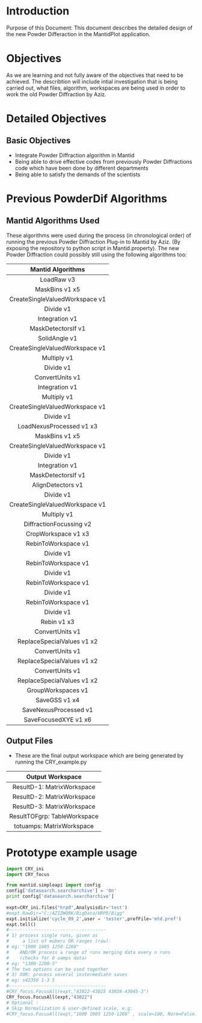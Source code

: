 
Introduction
============

Purpose of this Document: This document describes the detailed design of the new Powder Differaction in the MantidPlot application.
 
Objectives
===========

As we are learning and not fully aware of the objectives that need to be achieved. The describtion will include intial investigation 
that is being carried out, what files, algorithm, workspaces are being used in order to work the old Powder Diffraction by Aziz. 

Detailed Objectives
===================

Basic Objectives
----------------

*	Integrate Powder Diffraction algorithm in Mantid
*	Being able to drive effective codes from previously Powder Diffractions code which have been done by different departments 	
*	Being able to satisfy the demands of the scientists 
  

Previous PowderDif Algorithms
=============================

Mantid Algorithms Used
----------------------

These algorithms were used during the process (in chronological order) of running the previous Powder Diffraction Plug-in 
to Mantid by Aziz. (By exposing the repository to python script in Mantid.property). The new Powder Diffraction could possibly
still using the following algorithms too:

| Mantid Algorithms               | 
| :-----------------------------: | 
| LoadRaw v3                      | 
| MaskBins v1 x5                  | 
| CreateSingleValuedWorkspace v1  | 
| Divide v1                       | 
| Integration v1                  | 
| MaskDetectorsIf v1              | 
| SolidAngle v1                   | 
| CreateSingleValuedWorkspace v1  | 
| Multiply v1                     | 
| Divide v1                       | 
| ConvertUnits v1                 | 
| Integration v1                  |
| Multiply v1                     |
| CreateSingleValuedWorkspace v1  | 
| Divide v1                       | 
| LoadNexusProcessed v1 x3        | 
| MaskBins v1 x5                  | 
| CreateSingleValuedWorkspace v1  | 
| Divide v1                       | 
| Integration v1                  | 
| MaskDetectorsIf v1              | 
| AlignDetectors v1               | 
| Divide v1                       | 
| CreateSingleValuedWorkspace v1  | 
| Multiply v1                     | 
| DiffractionFocussing v2         | 
| CropWorkspace v1 x3             | 
| RebinToWorkspace v1             | 
| Divide v1                       | 
| RebinToWorkspace v1             | 
| Divide v1                       | 
| RebinToWorkspace v1             | 
| Divide v1                       | 
| RebinToWorkspace v1             | 
| Divide v1                       | 
| Rebin v1 x3                     | 
| ConvertUnits v1                 |
| ReplaceSpecialValues v1 x2      | 
| ConvertUnits v1                 | 
| ReplaceSpecialValues v1 x2      | 
| ConvertUnits v1                 | 
| ReplaceSpecialValues v1 x2      | 
| GroupWorkspaces v1              |
| SaveGSS v1 x4                   |
| SaveNexusProcessed v1           |
| SaveFocusedXYE v1 x6            |


Output Files
------------


* These are the final output workspace which are being generated by running the CRY_example.py

| Output Workspace               | 
| :----------------------------: | 
| ResultD-1: MatrixWorkspace     | 
| ResultD-2: MatrixWorkspace     | 
| ResultD-3: MatrixWorkspace     | 
| ResultTOFgrp: TableWorkspace   | 
| totuamps: MatrixWorkspace      | 


Prototype example usage
===============================

```python
import CRY_ini
import CRY_focus

from mantid.simpleapi import config
config['datasearch.searcharchive'] = 'On'
print config['datasearch.searcharchive']
	
expt=CRY_ini.files("hrpd",Analysisdir='test')
#expt.RawDir="C:/AZIZWORK/BigData/HRPD/Bigg"
expt.initialize('cycle_09_2',user = 'tester',prefFile='mtd.pref')
expt.tell()
#------------------------------------
# 1) process single runs, given as 
#     a list of mubers OR ranges (raw):
# eg: "1000 1005 1250-1260" 
#    AND/OR process a range of runs merging data every n runs 
#    (checks for 0 uamps data)
# eg: "1300-1200-5"
# The two options can be used together
# 3) XOR: process several instermediate saves
# eg: s42356 1-3 5
#------------------------------------
#CRY_focus.FocusAll(expt,"43022-43025 43028-43045-3")
CRY_focus.FocusAll(expt,"43022")
# Optional : 
# Skip Normalization & user-defined scale, e.g:
#CRY_focus.FocusAll(expt,"1000 1005 1250-1260" , scale=100, Norm=False)
```

